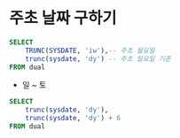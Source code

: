 # 주초 날짜 구하기

```sql
SELECT 
	TRUNC(SYSDATE, 'iw'),-- 주초 월요일
	trunc(sysdate, 'dy') -- 주초 일요일 기준
FROM dual
```

- 일 ~ 토

```sql
SELECT 
	trunc(sysdate, 'dy'),
	trunc(sysdate, 'dy') + 6
FROM dual
```

